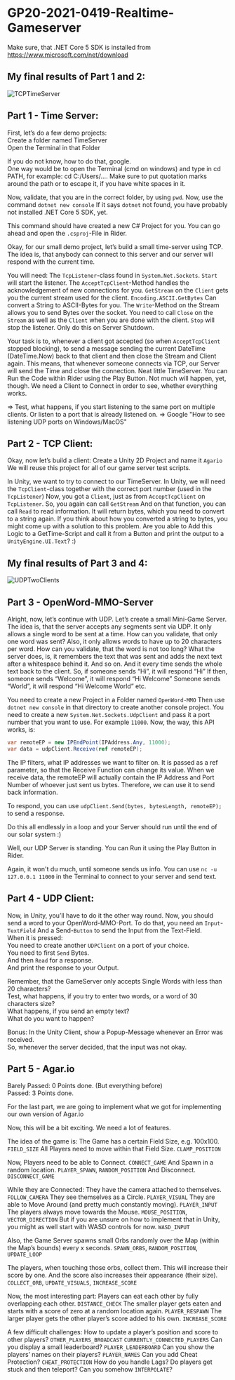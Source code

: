 # GP20-2021-0419-Realtime-Gameserver
Make sure, that .NET Core 5 SDK is installed from https://www.microsoft.com/net/download

## My final results of Part 1 and 2:

![TCPTimeServer](https://user-images.githubusercontent.com/69099899/116010093-4792d680-a61d-11eb-9edc-d0edc65f92c3.gif)


## Part 1 - Time Server:

First, let’s do a few demo projects:\
Create a folder named TimeServer\
Open the Terminal in that Folder

If you do not know, how to do that, google.\
One way would be to open the Terminal (cmd on windows) and type in cd PATH, for example: cd C:/Users/…. Make sure to put quotation marks around the path or to escape it, if you have white spaces in it.

Now, validate, that you are in the correct folder, by using `pwd`.
Now, use the command `dotnet new console`
If it says `dotnet` not found, you have probably not installed .NET Core 5 SDK, yet.

This command should have created a new C# Project for you. You can go ahead and open the `.csproj`-File in Rider.

Okay, for our small demo project, let’s build a small time-server using TCP.
The idea is, that anybody can connect to this server and our server will respond with the current time.

You will need: The `TcpListener`-class found in `System.Net.Sockets`.
`Start` will start the listener.
The `AcceptTcpClient`-Method handles the acknowledgement of new connections for you.
`GetStream` on the `Client` gets you the current stream used for the client.
`Encoding.ASCII.GetBytes` Can convert a String to ASCII-Bytes for you.
The `Write`-Method on the Stream allows you to send Bytes over the socket.
You need to call `Close` on the `Stream` as well as the `Client` when you are done with the client.
`Stop` will stop the listener. Only do this on Server Shutdown.

Your task is to, whenever a client got accepted (so when `AcceptTcpClient` stopped blocking), to send a message sending the current DateTime (DateTime.Now) back to that client and then close the Stream and Client again.
This means, that whenever someone connects via TCP, our Server will send the Time and close the connection.
Neat little TimeServer.
You can Run the Code within Rider using the Play Button.
Not much will happen, yet, though.
We need a Client to Connect in order to see, whether everything works.

=> Test, what happens, if you start listening to the same port on multiple clients. Or listen to a port that is already listened on.
=> Google "How to see listening UDP ports on Windows/MacOS"


## Part 2 - TCP Client:

Okay, now let’s build a client: Create a Unity 2D Project and name it `Agario`
We will reuse this project for all of our game server test scripts.

In Unity, we want to try to connect to our TimeServer.
In Unity, we will need the `TcpClient`-class together with the correct port number (used in the `TcpListener`)
Now, you got a `Client`, just as from `AcceptTcpClient` on `TcpListener`.
So, you again can call `GetStream`
And on that function, you can call `Read` to read information.
It will return bytes, which you need to convert to a string again.
If you think about how you converted a string to bytes, you might come up with a solution to this problem.
Are you able to Add this Logic to a GetTime-Script and call it from a Button and print the output to a `UnityEngine.UI.Text`? :)

## My final results of Part 3 and 4:

![UDPTwoClients](https://user-images.githubusercontent.com/69099899/116010101-537e9880-a61d-11eb-975b-d304d33d3e98.gif)


## Part 3 - OpenWord-MMO-Server

Alright, now, let’s continue with UDP.
Let’s create a small Mini-Game Server.
The idea is, that the server accepts any segments sent via UDP.
It only allows a single word to be sent at a time.
How can you validate, that only one word was sent?
Also, it only allows words to have up to 20 characters per word.
How can you validate, that the word is not too long?
What the server does, is, it remembers the text that was sent and adds the next text after a whitespace behind it. And so on.
And it every time sends the whole text back to the client.
So, if someone sends “Hi”, it will respond “Hi” If then, someone sends “Welcome”, it will respond “Hi Welcome”
Someone sends “World”, it will respond “Hi Welcome World” etc.

You need to create a new Project in a Folder named `OpenWord-MMO`
Then use `dotnet new console` in that directory to create another console project.
You need to create a new `System.Net.Sockets.UdpClient` and pass it a port number that you want to use.
For example `11000`.
Now, the way, this API works, is:
```cs
var remoteEP = new IPEndPoint(IPAddress.Any, 11000); 
var data = udpClient.Receive(ref remoteEP);
```

The IP filters, what IP addresses we want to filter on.
It is passed as a ref parameter, so that the Receive Function can change its value.
When we receive data, the remoteEP will actually contain the IP Address and Port Number of whoever just sent us bytes.
Therefore, we can use it to send back information.

To respond, you can use `udpClient.Send(bytes, bytesLength, remoteEP);` to send a response.

Do this all endlessly in a loop and your Server should run until the end of our solar system :)

Well, our UDP Server is standing.
You can Run it using the Play Button in Rider.

Again, it won't du much, until someone sends us info.
You can use `nc -u 127.0.0.1 11000` in the Terminal to connect to your server and send text.


## Part 4 - UDP Client:

Now, in Unity, you’ll have to do it the other way round.
Now, you should send a word to your OpenWord-MMO-Port.
To do that, you need an `Input`-`TextField` And a Send-`Button` to send the Input from the Text-Field.\
When it is pressed:\
You need to create another `UDPClient` on a port of your choice.\
You need to first `Send` Bytes.\
And then `Read` for a response.\
And print the response to your Output.

Remember, that the GameServer only accepts Single Words with less than 20 characters?\
Test, what happens, if you try to enter two words, or a word of 30 characters size?\
What happens, if you send an empty text?\
What do you want to happen?

Bonus: In the Unity Client, show a Popup-Message whenever an Error was received.\
So, whenever the server decided, that the input was not okay.


## Part 5 - Agar.io

Barely Passed: 0 Points done. (But everything before)\
Passed: 3 Points done.

For the last part, we are going to implement what we got for implementing our own version of Agar.io

Now, this will be a bit exciting.
We need a lot of features.

The idea of the game is:
The Game has a certain Field Size, e.g. 100x100. `FIELD_SIZE`
All Players need to move within that Field Size. `CLAMP_POSITION`

Now, Players need to be able to Connect. `CONNECT_GAME`
And Spawn in a random location. `PLAYER_SPAWN`, `RANDOM_POSITION`
And Disconnect. `DISCONNECT_GAME`

While they are Connected:
They have the camera attached to themselves. `FOLLOW_CAMERA`
They see themselves as a Circle. `PLAYER_VISUAL`
They are able to Move Around (and pretty much constantly moving). `PLAYER_INPUT`
The players always move towards the Mouse. `MOUSE_POSITION`, `VECTOR_DIRECTION`
But if you are unsure on how to implement that in Unity, you might as well start with WASD controls for now. `WASD_INPUT`

Also, the Game Server spawns small Orbs randomly over the Map (within the Map’s bounds) every x seconds. `SPAWN_ORBS`, `RANDOM_POSITION`, `UPDATE_LOOP`

The players, when touching those orbs, collect them. This will increase their score by one. And the score also increases their appearance (their size). `COLLECT_ORB`, `UPDATE_VISUALS`, `INCREASE_SCORE`

Now, the most interesting part:
Players can eat each other by fully overlapping each other. `DISTANCE_CHECK`
The smaller player gets eaten and starts with a score of zero at a random location again. `PLAYER_RESPAWN`
The larger player gets the other player’s score added to his own. `INCREASE_SCORE`

A few difficult challenges:
How to update a player’s position and score to other players? `OTHER_PLAYERS_BROADCAST` `CURRENTLY_CONNECTED_PLAYERS`
Can you display a small leaderboard? `PLAYER_LEADERBOARD`
Can you show the players’ names on their players? `PLAYER_NAMES`
Can you add Cheat Protection? `CHEAT_PROTECTION`
How do you handle Lags? Do players get stuck and then teleport? Can you somehow `INTERPOLATE`?

